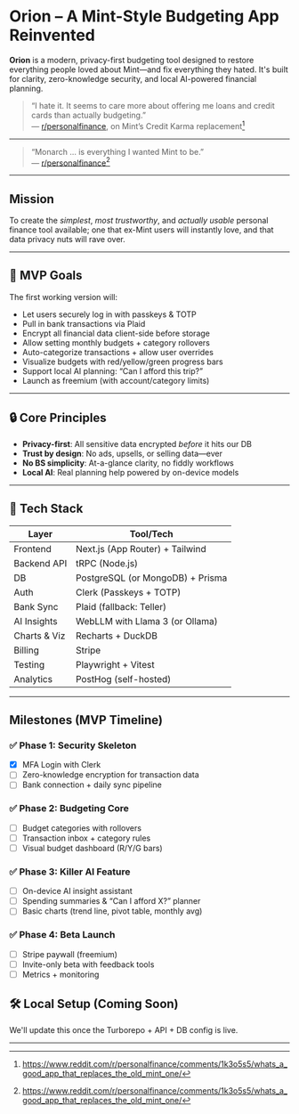 # Orion – A Mint-Style Budgeting App Reinvented

**Orion** is a modern, privacy-first budgeting tool designed to restore everything people loved about Mint—and fix everything they hated. It's built for clarity, zero-knowledge security, and local AI-powered financial planning.

> “I hate it. It seems to care more about offering me loans and credit cards than actually budgeting.”  
> — [r/personalfinance](https://www.reddit.com/r/personalfinance/comments/1k3o5s5/whats_a_good_app_that_replaces_the_old_mint_one/), on Mint’s Credit Karma replacement[^1]

---

> “Monarch ... is everything I wanted Mint to be.”  
> — [r/personalfinance](https://www.reddit.com/r/personalfinance/comments/1k3o5s5/whats_a_good_app_that_replaces_the_old_mint_one/)[^1]

---

## **Mission**

To create the _simplest_, _most trustworthy_, and _actually usable_ personal finance tool available; one that ex-Mint users will instantly love, and that data privacy nuts will rave over.

---

## 🧪 MVP Goals

The first working version will:

- Let users securely log in with passkeys & TOTP
- Pull in bank transactions via Plaid
- Encrypt all financial data client-side before storage
- Allow setting monthly budgets + category rollovers
- Auto-categorize transactions + allow user overrides
- Visualize budgets with red/yellow/green progress bars
- Support local AI planning: “Can I afford this trip?”
- Launch as freemium (with account/category limits)

---

## 🔒 Core Principles

- **Privacy-first**: All sensitive data encrypted _before_ it hits our DB
- **Trust by design**: No ads, upsells, or selling data—ever
- **No BS simplicity**: At-a-glance clarity, no fiddly workflows
- **Local AI**: Real planning help powered by on-device models

---

## 🧱 Tech Stack

| Layer        | Tool/Tech                        |
| ------------ | -------------------------------- |
| Frontend     | Next.js (App Router) + Tailwind  |
| Backend API  | tRPC (Node.js)                   |
| DB           | PostgreSQL (or MongoDB) + Prisma |
| Auth         | Clerk (Passkeys + TOTP)          |
| Bank Sync    | Plaid (fallback: Teller)         |
| AI Insights  | WebLLM with Llama 3 (or Ollama)  |
| Charts & Viz | Recharts + DuckDB                |
| Billing      | Stripe                           |
| Testing      | Playwright + Vitest              |
| Analytics    | PostHog (self-hosted)            |

---

## **Milestones (MVP Timeline)**

### ✅ Phase 1: Security Skeleton

- [x] MFA Login with Clerk
- [ ] Zero-knowledge encryption for transaction data
- [ ] Bank connection + daily sync pipeline

### ✅ Phase 2: Budgeting Core

- [ ] Budget categories with rollovers
- [ ] Transaction inbox + category rules
- [ ] Visual budget dashboard (R/Y/G bars)

### ✅ Phase 3: Killer AI Feature

- [ ] On-device AI insight assistant
- [ ] Spending summaries & “Can I afford X?” planner
- [ ] Basic charts (trend line, pivot table, monthly avg)

### ✅ Phase 4: Beta Launch

- [ ] Stripe paywall (freemium)
- [ ] Invite-only beta with feedback tools
- [ ] Metrics + monitoring

## 🛠 Local Setup (Coming Soon)

We'll update this once the Turborepo + API + DB config is live.

---

[^1]: <https://www.reddit.com/r/personalfinance/comments/1k3o5s5/whats_a_good_app_that_replaces_the_old_mint_one/>
